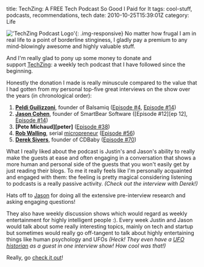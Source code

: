 title: TechZing: A FREE Tech Podcast So Good I Paid for It
tags: cool-stuff, podcasts, recommendations, tech
date: 2010-10-25T15:39:01Z
category: Life

!['TechZing Podcast Logo']({static}/images/2010/10/TechZing.jpg){: .img-responsive}
No matter how frugal I am in real life to a point of borderline stinginess, I gladly pay a premium to any mind-blowingly awesome and highly valuable stuff.

And I'm really glad to pony up some money to donate and support [TechZing][tz]: a weekly tech podcast that I have followed since the beginning.

Honestly the donation I made is really minuscule compared to the value that I had gotten from my personal top-five great interviews on the show over the years (in chronological order):

1. **[Peldi Guilizzoni][peldi]**, founder of Balsamiq ([Episode #4][ep4], [Episode #14][ep14])
2. **[Jason Cohen][jasonc]**, founder of SmartBear Software ([Episode #12][ep 12], [Episode #14][ep14])
3. **[Pete Michaud][peter]** ([Episode #38][ep38])
4. **[Rob Walling][rob]**, serial [micropreneur][micropreneur] ([Episode #56][ep56])
5. **[Derek Sivers][sivers]**, founder of CDBaby ([Episode #70][ep70])

What I really liked about the podcast is Justin's and Jason's ability to really make the guests at ease and often engaging in a conversation that shows a more human and personal side of the guests that you won't easily get by just reading their blogs. To me it really feels like I'm personally acquainted and engaged with them: the feeling is pretty magical considering listening to podcasts is a really passive activity. *(Check out the interview with Derek!)*

Hats off to [Jason][jason] for doing all the extensive pre-interview research and asking engaging questions!

They also have weekly discussion shows which would regard as weekly entertainment for highly intelligent people :). Every week Justin and Jason would talk about some really interesting topics, mainly on tech and startup but sometimes would really go off-tangent to talk about highly entertaining things like human psychology and UFOs *(Heck! They even have a [UFO historian][ep54] as a guest in one interview show! How cool was that!)*

Really, go [check it out][tz]!

[tz]: http://techzinglive.com/
[peldi]: http://www.peldi.com/blog/
[ep4]: http://techzinglive.com/page/46/techzing-4-the-sicilian-valley-bada-boom-bada-bing
[ep14]: http://techzinglive.com/page/109/techzing-14-fours-a-crowd
[jasonc]: http://blog.asmartbear.com/
[ep12]: http://techzinglive.com/page/97/techzing-12-smarter-than-your-average-bear
[pete]: http://petermichaud.com/
[ep38]: http://techzinglive.com/page/187/techzing-38-pete-michaud-retired-at-25
[rob]: http://www.softwarebyrob.com/
[micropreneur]: http://micropreneur.com/
[ep56]: http://techzinglive.com/page/257/techzing-56-rob-walling-the-micropreneur-academy
[sivers]: http://sivers.org/
[ep70]: http://techzinglive.com/page/443/techzing-70-%e2%80%93-derek-sivers-the-sivers-effect
[jason]: http://www.codusoperandi.com/
[ep54]: http://techzinglive.com/page/248/techzing-54-ufos-and-the-national-security-state
